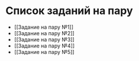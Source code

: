 # Список заданий на пару

- [[Задание на пару №1]]
- [[Задание на пару №2]]
- [[Задание на пару №3]]
- [[Задание на пару №4]]
- [[Задание на пару №5]]

